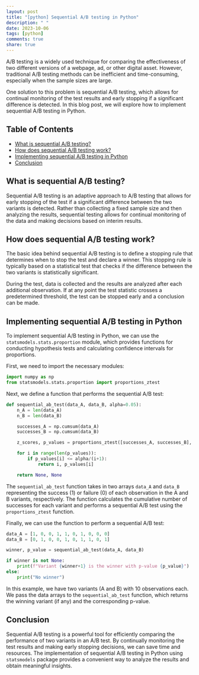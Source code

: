 ```yaml
---
layout: post
title: "[python] Sequential A/B testing in Python"
description: " "
date: 2023-10-06
tags: [python]
comments: true
share: true
---
```


A/B testing is a widely used technique for comparing the effectiveness of two different versions of a webpage, ad, or other digital asset. However, traditional A/B testing methods can be inefficient and time-consuming, especially when the sample sizes are large.

One solution to this problem is sequential A/B testing, which allows for continual monitoring of the test results and early stopping if a significant difference is detected. In this blog post, we will explore how to implement sequential A/B testing in Python.

## Table of Contents
- [What is sequential A/B testing?](#what-is-sequential-ab-testing)
- [How does sequential A/B testing work?](#how-does-sequential-ab-testing-work)
- [Implementing sequential A/B testing in Python](#implementing-sequential-ab-testing-in-python)
- [Conclusion](#conclusion)

## What is sequential A/B testing?

Sequential A/B testing is an adaptive approach to A/B testing that allows for early stopping of the test if a significant difference between the two variants is detected. Rather than collecting a fixed sample size and then analyzing the results, sequential testing allows for continual monitoring of the data and making decisions based on interim results.

## How does sequential A/B testing work?

The basic idea behind sequential A/B testing is to define a stopping rule that determines when to stop the test and declare a winner. This stopping rule is typically based on a statistical test that checks if the difference between the two variants is statistically significant.

During the test, data is collected and the results are analyzed after each additional observation. If at any point the test statistic crosses a predetermined threshold, the test can be stopped early and a conclusion can be made.

## Implementing sequential A/B testing in Python

To implement sequential A/B testing in Python, we can use the `statsmodels.stats.proportion` module, which provides functions for conducting hypothesis tests and calculating confidence intervals for proportions.

First, we need to import the necessary modules:

```python
import numpy as np
from statsmodels.stats.proportion import proportions_ztest
```

Next, we define a function that performs the sequential A/B test:

```python
def sequential_ab_test(data_A, data_B, alpha=0.05):
    n_A = len(data_A)
    n_B = len(data_B)

    successes_A = np.cumsum(data_A)
    successes_B = np.cumsum(data_B)

    z_scores, p_values = proportions_ztest([successes_A, successes_B], [n_A, n_B])

    for i in range(len(p_values)):
        if p_values[i] <= alpha/(i+1):
            return i, p_values[i]

    return None, None
```

The `sequential_ab_test` function takes in two arrays `data_A` and `data_B` representing the success (1) or failure (0) of each observation in the A and B variants, respectively. The function calculates the cumulative number of successes for each variant and performs a sequential A/B test using the `proportions_ztest` function.

Finally, we can use the function to perform a sequential A/B test:

```python
data_A = [1, 0, 0, 1, 1, 0, 1, 0, 0, 0]
data_B = [0, 1, 0, 0, 1, 0, 1, 1, 0, 1]

winner, p_value = sequential_ab_test(data_A, data_B)

if winner is not None:
    print(f"Variant {winner+1} is the winner with p-value {p_value}")
else:
    print("No winner")
```

In this example, we have two variants (A and B) with 10 observations each. We pass the data arrays to the `sequential_ab_test` function, which returns the winning variant (if any) and the corresponding p-value.

## Conclusion

Sequential A/B testing is a powerful tool for efficiently comparing the performance of two variants in an A/B test. By continually monitoring the test results and making early stopping decisions, we can save time and resources. The implementation of sequential A/B testing in Python using `statsmodels` package provides a convenient way to analyze the results and obtain meaningful insights.